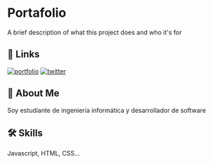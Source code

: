 
# Portafolio

A brief description of what this project does and who it's for


## 🔗 Links
[![portfolio](https://img.shields.io/badge/my_portfolio-000?style=for-the-badge&logo=ko-fi&logoColor=white)](https://marceagonzn.github.io/portfolio/)
[![twitter](https://img.shields.io/badge/twitter-1DA1F2?style=for-the-badge&logo=twitter&logoColor=white)](https://x.com/Marcegonz19)


## 🚀 About Me
Soy estudiante de ingeniería informática y desarrollador de software


## 🛠 Skills
Javascript, HTML, CSS...

